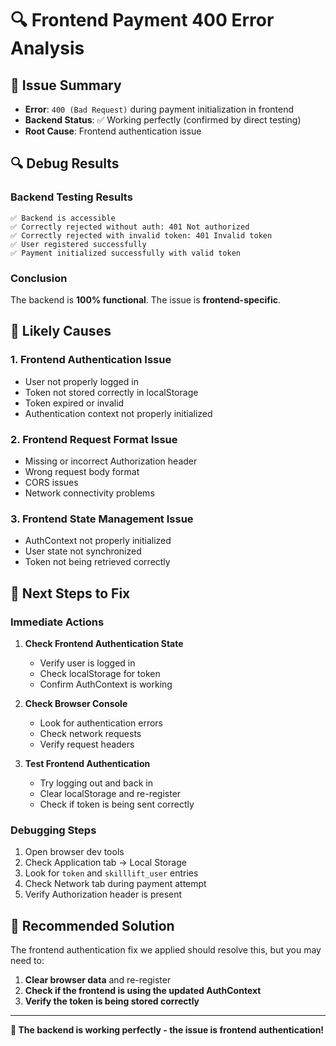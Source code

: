 # 🔍 **Frontend Payment 400 Error Analysis**

## 🐛 **Issue Summary**
- **Error**: `400 (Bad Request)` during payment initialization in frontend
- **Backend Status**: ✅ Working perfectly (confirmed by direct testing)
- **Root Cause**: Frontend authentication issue

## 🔍 **Debug Results**

### **Backend Testing Results**
```
✅ Backend is accessible
✅ Correctly rejected without auth: 401 Not authorized
✅ Correctly rejected with invalid token: 401 Invalid token
✅ User registered successfully
✅ Payment initialized successfully with valid token
```

### **Conclusion**
The backend is **100% functional**. The issue is **frontend-specific**.

## 🔧 **Likely Causes**

### **1. Frontend Authentication Issue**
- User not properly logged in
- Token not stored correctly in localStorage
- Token expired or invalid
- Authentication context not properly initialized

### **2. Frontend Request Format Issue**
- Missing or incorrect Authorization header
- Wrong request body format
- CORS issues
- Network connectivity problems

### **3. Frontend State Management Issue**
- AuthContext not properly initialized
- User state not synchronized
- Token not being retrieved correctly

## 🎯 **Next Steps to Fix**

### **Immediate Actions**
1. **Check Frontend Authentication State**
   - Verify user is logged in
   - Check localStorage for token
   - Confirm AuthContext is working

2. **Check Browser Console**
   - Look for authentication errors
   - Check network requests
   - Verify request headers

3. **Test Frontend Authentication**
   - Try logging out and back in
   - Clear localStorage and re-register
   - Check if token is being sent correctly

### **Debugging Steps**
1. Open browser dev tools
2. Check Application tab → Local Storage
3. Look for `token` and `skilllift_user` entries
4. Check Network tab during payment attempt
5. Verify Authorization header is present

## 🚀 **Recommended Solution**

The frontend authentication fix we applied should resolve this, but you may need to:

1. **Clear browser data** and re-register
2. **Check if the frontend is using the updated AuthContext**
3. **Verify the token is being stored correctly**

---

**🎯 The backend is working perfectly - the issue is frontend authentication!**
